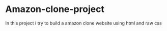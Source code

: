 # Amazon-clone-project
In this project i try to build a amazon clone website using html and raw css
